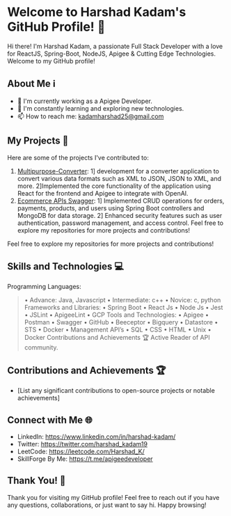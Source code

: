# Welcome to Harshad Kadam's GitHub Profile! 👋

Hi there! I'm Harshad Kadam, a passionate Full Stack Developer with a love for ReactJS, Spring-Boot, NodeJS, Apigee & Cutting Edge Technologies. Welcome to my GitHub profile!

## About Me ℹ️

- 💼 I'm currently working as a Apigee Developer.
- 🌱 I'm constantly learning and exploring new technologies.
- 📫 How to reach me: kadamharshad25@gmail.com

## My Projects 🚀

Here are some of the projects I've contributed to:

1. [Multipurpose-Converter](https://datamorphing.netlify.app/): 1] development for a converter application to convert various data formats such as XML to JSON, JSON to XML, and more. 2]Implemented the core functionality of the application using React for the frontend and Apigee to integrate with OpenAI.
2. [Ecommerce APIs Swagger](https://ecommerceapplication-springboot-production.up.railway.app/swagger-ui.html): 1] Implemented CRUD operations for orders, payments, products, and users using Spring Boot controllers and MongoDB for data storage. 2] Enhanced security features such as user authentication, password management, and access control.
Feel free to explore my repositories for more projects and contributions!

Feel free to explore my repositories for more projects and contributions!

## Skills and Technologies 💻

Programming Languages: 
> • Advance: Java, Javascript
> • Intermediate: c++
> • Novice: c, python
Frameworks and Libraries: 
> • Spring Boot • React Js • Node Js
> • Jest • JSLint • ApigeeLint • GCP
Tools and Technologies: 
> • Apigee • Postman • Swagger • GitHub
> • Beeceptor • Bigquery • Datastore
> • STS • Docker • Management API’s
> • SQL • CSS • HTML • Unix • Docker
Contributions and Achievements 🏆
>  Active Reader of API community.

## Contributions and Achievements 🏆

- [List any significant contributions to open-source projects or notable achievements]

## Connect with Me 🌐

- LinkedIn: https://www.linkedin.com/in/harshad-kadam/
- Twitter: https://twitter.com/harshad_kadam19
- LeetCode: https://leetcode.com/Harshad_K/
- SkillForge By Me: https://t.me/apigeedeveloper

## Thank You! 🙏

Thank you for visiting my GitHub profile! Feel free to reach out if you have any questions, collaborations, or just want to say hi. Happy browsing!

<!--
**harshad-kadam/harshad-kadam** is a ✨ _special_ ✨ repository because its `README.md` (this file) appears on your GitHub profile.

Here are some ideas to get you started:

- 🔭 I’m currently working on ...
- 🌱 I’m currently learning ...
- 👯 I’m looking to collaborate on ...
- 🤔 I’m looking for help with ...
- 💬 Ask me about ...
- 📫 How to reach me: ...
- 😄 Pronouns: ...
- ⚡ Fun fact: ...
-->
